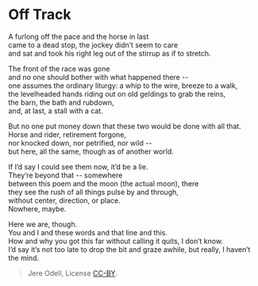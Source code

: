 # Off Track

A furlong off the pace and the horse in last  
came to a dead stop, the jockey didn’t seem to care  
and sat and took his right leg out of the stirrup as if to stretch.

The front of the race was gone  
and no one should bother with what happened there --  
one assumes the ordinary liturgy: a whip to the wire, breeze to a walk,  
the levelheaded hands riding out on old geldings to grab the reins,  
the barn, the bath and rubdown,  
and, at last, a stall with a cat.

But no one put money down that these two would be done with all that.  
Horse and rider, retirement forgone,  
nor knocked down, nor petrified, nor wild --  
but here, all the same, though as of another world.

If I’d say I could see them now, it’d be a lie.  
They’re beyond that -- somewhere  
between this poem and the moon (the actual moon), there  
they see the rush of all things pulse by and through,  
without center, direction, or place.  
Nowhere, maybe.

Here we are, though.  
You and I and these words and that line and this.  
How and why you got this far without calling it quits, I don’t know.  
I’d say it’s not too late to drop the bit and graze awhile, but really, I haven’t the mind.



>Jere Odell, License [CC-BY](https://creativecommons.org/licenses/by/4.0/).